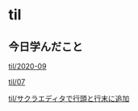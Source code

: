 # til

## 今日学んだこと

[til/2020\-09](https://github.com/tokiohamamatsu/til/blob/master/tir/2020-09.md#07)

[til/07](https://github.com/tokiohamamatsu/til/blob/master/%E6%B4%BB%E5%8B%95%E8%A8%98%E9%8C%B2/09/07.md)

[til/サクラエディタで行頭と行末に追加](https://github.com/tokiohamamatsu/til/blob/master/extra/%E3%82%B5%E3%82%AF%E3%83%A9%E3%82%A8%E3%83%87%E3%82%A3%E3%82%BF%E3%81%A7%E8%A1%8C%E9%A0%AD%E3%81%A8%E8%A1%8C%E6%9C%AB%E3%81%AB%E8%BF%BD%E5%8A%A0.md)